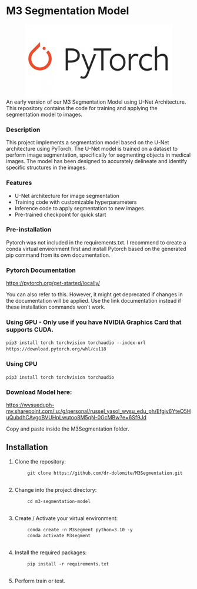 # M3 Segmentation Model

<img src="pytorch_logo.jpg" alt="PyTorch Logo" width="600" height="200" style="object-fit: contain;">
An early version of our M3 Segmentation Model using U-Net Architecture. This repository contains the code for training and applying the segmentation model to images.

<h3>Description</h3>
<p>This project implements a segmentation model based on the U-Net architecture using PyTorch. The U-Net model is trained on a dataset to perform image segmentation, specifically for segmenting objects in medical images. The model has been designed to accurately delineate and identify specific structures in the images.</p>
<h3>Features</h3>
<ul>
  <li>U-Net architecture for image segmentation</li>
  <li>Training code with customizable hyperparameters</li>
  <li>Inference code to apply segmentation to new images</li>
  <li>Pre-trained checkpoint for quick start</li>
</ul>
<h3>Pre-installation</h3>
<p>Pytorch was not included in the requirements.txt. I recommend to create a conda virtual environment first and install Pytorch based on the generated pip command from its own documentation.</p>
<h3>Pytorch Documentation</h3>
<p><a href="https://pytorch.org/get-started/locally/">https://pytorch.org/get-started/locally/</a></p>
<p>You can also refer to this. However, it might get deprecated if changes in the documentation will be applied. Use the link documentation instead if these installation commands won't work.</p>
<h3>Using GPU - Only use if you have NVIDIA Graphics Card that supports CUDA.</h3>
<p><code>pip3 install torch torchvision torchaudio --index-url https://download.pytorch.org/whl/cu118</code></p>
<h3>Using CPU</h3>
<p><code>pip3 install torch torchvision torchaudio</code></p>
<h3>Download Model here:</h3>
<p><a href="https://wvsueduph-my.sharepoint.com/:u:/g/personal/russel_yasol_wvsu_edu_ph/Efgjv6YteO5HuQubdhCAvgoBVUHpLwutoo8M5qN-0GcMBw?e=6Sf9Jd">https://wvsueduph-my.sharepoint.com/:u:/g/personal/russel_yasol_wvsu_edu_ph/Efgjv6YteO5HuQubdhCAvgoBVUHpLwutoo8M5qN-0GcMBw?e=6Sf9Jd</a></p>
<p>Copy and paste inside the M3Segmentation folder.</p>
<h2>Installation</h2>
<ol>
  <li>Clone the repository:</li>
  <pre>
    <code>git clone https://github.com/dr-dolomite/M3Segmentation.git</code>
  </pre>
  <li>Change into the project directory:</li>
  <pre>
    <code>cd m3-segmentation-model</code>
  </pre>
  <li>Create / Activate your virtual environment:</li>
  <pre>
    <code>conda create -n M3segment python=3.10 -y</code>
    <code>conda activate M3segment</code>
  </pre>
  <li>Install the required packages:</li>
  <pre>
    <code>pip install -r requirements.txt</code>
  </pre>
  <li>Perform train or test.</li>
</ol>
